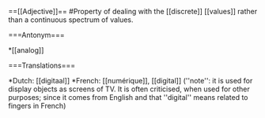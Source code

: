 ==[[Adjective]]==
#Property of dealing with the [[discrete]] [[values]] rather than a continuous spectrum of values.

===Antonym===

*[[analog]]

===Translations===

*Dutch: [[digitaal]]
*French: [[numérique]], [[digital]] (''note'': it is used for display objects as screens of TV. It is often criticised, when used for other purposes; since it comes from English and that ''digital'' means related to fingers in French)